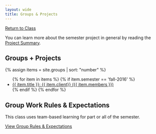 ```yaml
---
layout: wide
title: Groups & Projects
---
```


<a href="/advanced" class="button small">Return to Class</a>

<p>You can learn more about the semester project in general by reading the <a href="/class/assignments/project-summary.html">Project Summary</a>.</p>

## Groups + Projects ##

{% assign items = site.groups | sort: "number" %}
<ul>
{% for item in items %}
	{% if item.semester == 'fall-2016' %}
	<li><a href="{{ item.url }}">{{ item.title }}: {{ item.client}} ({{ item.members }})</a></li>
	{% endif %}
{% endfor %}
</ul>

<h2>Group Work Rules & Expectations</h2>

<p>This class uses team-based learning for part or all of the semester.</p>

<a href="policies" class="button small">View Group Rules & Expectations</a>
